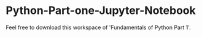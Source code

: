 # Python-Part-one-Jupyter-Notebook
Feel free to download this workspace of 'Fundamentals of Python Part 1'.
